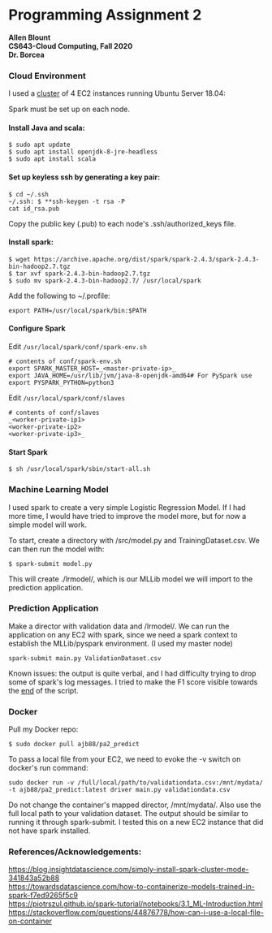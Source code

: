 
# Programming Assignment 2
**Allen Blount**  
**CS643-Cloud Computing, Fall 2020**  
**Dr. Borcea**  

### Cloud Environment  
I used a [cluster](https://imgur.com/sL8F99D) of 4 EC2 instances running Ubuntu Server 18.04:

Spark must be set up on each node. 
#### Install Java and scala:
 ```
$ sudo apt update
$ sudo apt install openjdk-8-jre-headless
$ sudo apt install scala
```
#### Set up keyless ssh by generating a key pair:
```
$ cd ~/.ssh
~/.ssh: $ **ssh-keygen -t rsa -P
cat id_rsa.pub
```
Copy the public key (.pub) to each node's .ssh/authorized_keys file.  
#### Install spark:
```
$ wget https://archive.apache.org/dist/spark/spark-2.4.3/spark-2.4.3-bin-hadoop2.7.tgz
$ tar xvf spark-2.4.3-bin-hadoop2.7.tgz  
$ sudo mv spark-2.4.3-bin-hadoop2.7/ /usr/local/spark
```
Add the following to ~/.profile:
```
export PATH=/usr/local/spark/bin:$PATH
```
#### Configure Spark 
Edit  `/usr/local/spark/conf/spark-env.sh`
```
# contents of conf/spark-env.sh  
export SPARK_MASTER_HOST=_<master-private-ip>_  
export JAVA_HOME=/usr/lib/jvm/java-8-openjdk-amd64# For PySpark use  
export PYSPARK_PYTHON=python3
```
Edit `/usr/local/spark/conf/slaves`
```
# contents of conf/slaves  
_<worker-private-ip1>  
<worker-private-ip2>  
<worker-private-ip3>_
```
#### Start Spark
```
$ sh /usr/local/spark/sbin/start-all.sh
```


### Machine Learning Model
I used spark to create a very simple Logistic Regression Model. If I had more time, I would have tried to improve the model more, but for now a simple model will work. 

To start, create a directory with /src/model.py and TrainingDataset.csv. We can then run the model with:
```
$ spark-submit model.py
```
This will create ./lrmodel/, which is our MLLib model we will import to the prediction application. 


### Prediction Application
Make a director with validation data and /lrmodel/. We can run the application on any EC2 with spark, since we need a spark context to establish the MLLib/pyspark environment. (I used my master node)
```
spark-submit main.py ValidationDataset.csv
```
Known issues: the output is quite verbal, and I had difficulty trying to drop some of spark's log messages. I tried to make the F1 score visible towards the [end](https://imgur.com/66M2HnY) of the script.

### Docker
Pull my Docker repo:
```
$ sudo docker pull ajb88/pa2_predict
```
To pass a local file from your EC2, we need to evoke the -v switch on docker's run command:
```
sudo docker run -v /full/local/path/to/validationdata.csv:/mnt/mydata/ -t ajb88/pa2_predict:latest driver main.py validationdata.csv
```
Do not change the container's mapped director, /mnt/mydata/. Also use the full local path to your validation dataset. 
The output should be similar to running it through spark-submit. I tested this on a new EC2 instance that did not have spark installed. 

### References/Acknowledgements:
https://blog.insightdatascience.com/simply-install-spark-cluster-mode-341843a52b88  
https://towardsdatascience.com/how-to-containerize-models-trained-in-spark-f7ed9265f5c9  
https://piotrszul.github.io/spark-tutorial/notebooks/3.1_ML-Introduction.html  
https://stackoverflow.com/questions/44876778/how-can-i-use-a-local-file-on-container  


